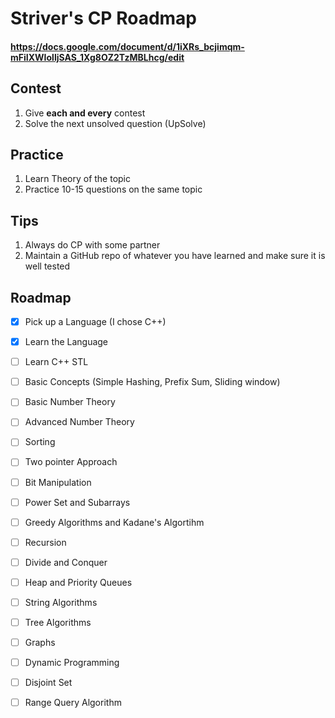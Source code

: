 # Striver's CP Roadmap

#### https://docs.google.com/document/d/1iXRs_bcjimqm-mFiIXWIolljSAS_1Xg8OZ2TzMBLhcg/edit

## Contest

1. Give **each and every** contest
2. Solve the next unsolved question (UpSolve)

## Practice

1. Learn Theory of the topic
2. Practice 10-15 questions on the same topic

## Tips

1. Always do CP with some partner
2. Maintain a GitHub repo of whatever you have learned and make sure it is well tested 

## Roadmap

- [x] Pick up a Language (I chose C++)
- [x] Learn the Language 
- [ ] Learn C++ STL
- [ ] Basic Concepts (Simple Hashing, Prefix Sum, Sliding window)
- [ ] Basic Number Theory
- [ ] Advanced Number Theory
- [ ] Sorting
- [ ] Two pointer Approach
- [ ] Bit Manipulation
- [ ] Power Set and Subarrays
- [ ] Greedy Algorithms and Kadane's Algortihm
- [ ] Recursion
- [ ] Divide and Conquer 
- [ ] Heap and Priority Queues
- [ ] String Algorithms
- [ ] Tree Algorithms
- [ ] Graphs
- [ ] Dynamic Programming
- [ ] Disjoint Set
- [ ] Range Query Algorithm

